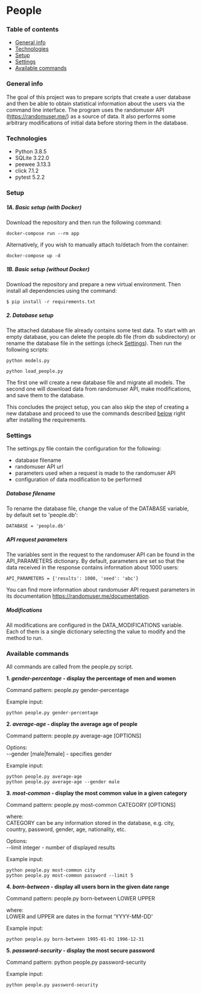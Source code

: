 # People
### Table of contents
* [General info](#general-info)
* [Technologies](#technologies)
* [Setup](#setup)
* [Settings](#settings)
* [Available commands](#available-commands)

### General info
The goal of this project was to prepare scripts that create a user database and then be able to obtain statistical 
information about the users via the command line interface. The program uses the randomuser API (https://randomuser.me/) 
as a source of data. It also performs some arbitrary modifications of initial data before storing them in the database.

### Technologies
* Python 3.8.5
* SQLite 3.22.0
* peewee 3.13.3
* click 7.1.2
* pytest 5.2.2

### Setup
##### 1A. Basic setup (with Docker)
Download the repository and then run the following command:
```
docker-compose run --rm app
```
Alternatively, if you wish to manually attach to/detach from the container:
```
docker-compose up -d
```

##### 1B. Basic setup (without Docker)
Download the repository and prepare a new virtual environment. Then install all dependencies using the command:
```
$ pip install -r requirements.txt
```
##### 2. Database setup
The attached database file already contains some test data. 
To start with an empty database, you can delete the people.db file (from db subdirectory) or rename the database file in the settings (check [Settings](#settings)).
Then run the following scripts:
```
python models.py

python load_people.py
```
The first one will create a new database file and migrate all models.
The second one will download data from randomuser API, make modifications, and save them to the database.

This concludes the project setup, you can also skip the step of creating a new database and proceed to use the commands described [below](#available-commands) right after installing the requirements.

### Settings

The settings.py file contain the configuration for the following:
* database filename
* randomuser API url
* parameters used when a request is made to the randomuser API
* configuration of data modification to be performed

##### Database filename
To rename the database file, change the value of the DATABASE variable, by default set to 'people.db':
```
DATABASE = 'people.db'
```

##### API request parameters

The variables sent in the request to the randomuser API can be found in the API_PARAMETERS dictionary.
By default, parameters are set so that the data received in the response contains information about 1000 users:
```
API_PARAMETERS = {'results': 1000, 'seed': 'abc'}
```
You can find more information about randomuser API request parameters in its documentation https://randomuser.me/documentation.

##### Modifications
All modifications are configured in the DATA_MODIFICATIONS variable. 
Each of them is a single dictionary selecting the value to modify and the method to run.

### Available commands

All commands are called from the people.py script.

**1. _gender-percentage_ - display the percentage of men and women**
  
 Command pattern: people.py gender-percentage 
  
 Example input:
 ```
 python people.py gender-percentage
 ```

**2. _average-age_ - display the average age of people**

 Command pattern: people.py average-age [OPTIONS]
 
 Options:  
 --gender [male|female] - specifies gender
 
 Example input:
 ```
 python people.py average-age
 python people.py average-age --gender male
 ```

**3. _most-common_ - display the most common value in a given category**

Command pattern: people.py most-common CATEGORY [OPTIONS]

where:  
 CATEGORY can be any information stored in the database, e.g. city, country, password, gender, age, nationality, etc. 

  Options:  
 --limit integer - number of displayed results
 
 Example input:  
 ```
 python people.py most-common city
 python people.py most-common password --limit 5
 ```
 
 **4. _born-between_ - display all users born in the given date range**
 
 Command pattern:  people.py born-between LOWER UPPER
 
 where:  
 LOWER and UPPER are dates in the format 'YYYY-MM-DD'
 
 Example input:  
 ```
 python people.py born-between 1995-01-01 1996-12-31
 ```

**5. _password-security_ - display the most secure password**
 
 Command pattern: python people.py password-security
 
 Example input:  
 ```
 python people.py password-security
 ```
 
